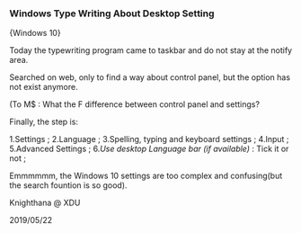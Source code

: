 ### Windows Type Writing About Desktop Setting ###
{Windows 10}

Today the typewriting program came to taskbar and do not stay at the notify area.

Searched on web, only to find a way about control panel, but the option has not exist anymore.

(To M$ : What the F difference between control panel and settings?

Finally, the step is:

1.Settings ;
2.Language ;
3.Spelling, typing and keyboard settings ;
4.Input ;
5.Advanced Settings ;
6.*Use desktop Language bar (if available)* : Tick it or not ;

Emmmmmm, the Windows 10 settings are too complex and confusing(but the search fountion is so good).

Knighthana @ XDU

2019/05/22
